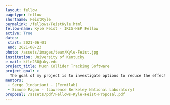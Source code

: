 ```yaml
---
layout: fellow
pagetype: fellow
shortname: FeistKyle
permalink: /fellows/FeistKyle.html
fellow-name: Kyle Feist - IRIS-HEP Fellow
active: True
dates:
 start: 2021-06-01
 end: 2021-08-23
photo: /assets/images/team/Kyle-Feist.jpg
institution: University of Kentucky
e-mail: kfle230@uky.edu
project_title: Muon Collider Tracking Software
project_goal: >
  The goal of my project is to investigate options to reduce the effect of noise caused by secondary particles in particle path reconstruction by analyzing the effects of directional information from specially arranged silicon-detector layers being used with existing path reconstruction algorithms through muon collider simulations in C++
mentors:
 - Sergo Jindariani - (Fermilab)
 - Simone Pagan - (Lawrence Berkeley National Laboratory)
proposal: /assets/pdf/Fellows-Kyle-Feist-Proposal.pdf
---
```

